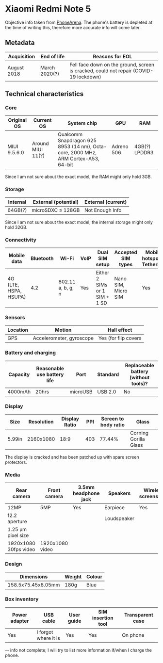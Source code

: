 
# Xiaomi Redmi Note 5

Objective info taken from [PhoneArena](https://www.phonearena.com/phones/Xiaomi-Redmi-Note-5_id10754).
The phone's battery is depleted at the time of writing this, therefore more accurate info will come later.

## Metadata

| Acquisition | End of life   | Reasons for EOL                                                                       |
|-------------|---------------|---------------------------------------------------------------------------------------|
| August 2018 | March 2020(?) | Fell face down on the ground, screen is cracked, could not repair (COVID-19 lockdown) |

## Technical characteristics
### Core

| Original OS  | Current OS        | System chip                                                                       | GPU        | RAM           |
|--------------|-------------------|-----------------------------------------------------------------------------------|------------|---------------|
| MIUI 9.5.6.0 | Around MIUI 11(?) | Qualcomm Snapdragon 625 8953 (14 nm), Octa-core, 2000 MHz, ARM Cortex-A53, 64-bit | Adreno 506 | 4GB(?) LPDDR3 |

Since I am not sure about the exact model, the RAM might only hold 3GB.

### Storage

| Internal | External (potential) | External (current) |
|----------|----------------------|--------------------|
| 64GB(?)  | microSDXC ≤ 128GB    | Not Enough Info    |

Since I am not sure about the exact model, the internal storage might only hold 32GB.
### Connectivity

| Mobile data           | Bluetooth | Wi-Fi             | VoIP | Dual SIM setup                | Accepted SIM types  | Mobile hotspot & Tethering |
|-----------------------|-----------|-------------------|------|-------------------------------|---------------------|----------------------------|
| 4G (LTE, HSPA, HSUPA) | 4.2       | 802.11 a, b, g, n | Yes  | Either 2 SIMs or 1 SIM + 1 SD | Nano SIM, Micro SIM | Yes                        |
### Sensors

|Location|Motion|Hall effect|
|---|---|---|
|GPS|Accelerometer, gyroscope|Yes (for flip covers|

### Battery and charging

| Capacity | Reasonable use battery life | Port     | Standard | Replaceable battery (without tools)? |
|----------|-----------------------------|----------|----------|--------------------------------------|
| 4000mAh  | 20hrs                       | microUSB | USB 2.0  | No                                   |

### Display

| Size   | Resolution | Display Ratio | PPI | Screen to body ratio | Glass                 |
|--------|------------|---------------|-----|----------------------|-----------------------|
| 5.99in | 2160x1080  | 18:9          | 403 | 77.44%               | Corning Gorilla Glass |

The display is cracked and has been patched up with spare screen protectors.
### Media

| Rear camera           | Front camera    | 3.5mm headphone jack | Speakers    | Wireless screenshare | FM radio |
|-----------------------|-----------------|----------------------|-------------|----------------------|----------|
| 12MP                  | 5MP             | Yes                  | Earpiece    | Yes                  | Yes      |
| f2.2 aperture         |                 |                      | Loudspeaker |                      |          |
| 1.25 µm pixel size    |                 |                      |             |                      |          |
| 1920x1080 30fps video | 1920x1080 video |                      |             |                      |          |

### Design

| Dimensions         | Weight | Colour |
|--------------------|--------|--------|
| 158.5x75.45x8.05mm | 180g   | Blue   |

### Box inventory

| Power adapter | USB cable            | User guide | SIM insertion tool | Transparent case |
|---------------|----------------------|------------|--------------------|------------------|
| Yes           | I forgot where it is | Yes        | Yes                | On phone         |

-- info not complete; I will try to list more information if/when I charge the phone.